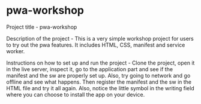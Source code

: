 # pwa-workshop

Project title - pwa-workshop

Description of the project - This is a very simple workshop project for users to try out the pwa features. It includes HTML, CSS, manifest and service worker.

Instructions on how to set up and run the project - Clone the project, open it in the live server, inspect it, go to the application part and see if the manifest and the sw are properly set up. Also, try going to network and go offline and see what happens. Then register the manifest and the sw in the HTML file and try it all again. 
Also, notice the little symbol in the writing field where you can choose to install the app on your device.


